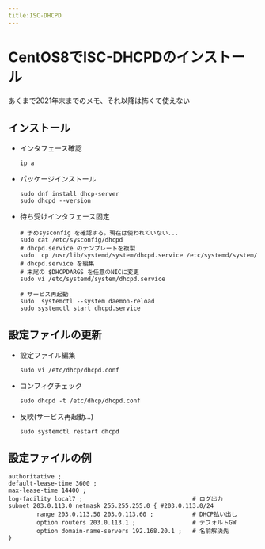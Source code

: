 ```yaml
---
title:ISC-DHCPD
---
```


# CentOS8でISC-DHCPDのインストール
あくまで2021年末までのメモ、それ以降は怖くて使えない

## インストール

- インタフェース確認
  ```
  ip a
  ```
- パッケージインストール
  ```
  sudo dnf install dhcp-server
  sudo dhcpd --version
  ```
- 待ち受けインタフェース固定
  ```
  # 予めsysconfig を確認する。現在は使われていない...
  sudo cat /etc/sysconfig/dhcpd
  # dhcpd.service のテンプレートを複製
  sudo  cp /usr/lib/systemd/system/dhcpd.service /etc/systemd/system/
  # dhcpd.service を編集
  # 末尾の $DHCPDARGS を任意のNICに変更
  sudo vi /etc/systemd/system/dhcpd.service

  # サービス再起動
  sudo  systemctl --system daemon-reload
  sudo systemctl start dhcpd.service
  ```

## 設定ファイルの更新

-  設定ファイル編集
   ```
   sudo vi /etc/dhcp/dhcpd.conf
   ```
-  コンフィグチェック
   ```
   sudo dhcpd -t /etc/dhcp/dhcpd.conf
   ```
- 反映(サービス再起動...)
  ```
  sudo systemctl restart dhcpd
  ```

## 設定ファイルの例

```
authoritative ;
default-lease-time 3600 ;
max-lease-time 14400 ;
log-facility local7 ;                               # ログ出力
subnet 203.0.113.0 netmask 255.255.255.0 { #203.0.113.0/24
        range 203.0.113.50 203.0.113.60 ;           # DHCP払い出し
        option routers 203.0.113.1 ;                # デフォルトGW
        option domain-name-servers 192.168.20.1 ;   # 名前解決先
}
```

